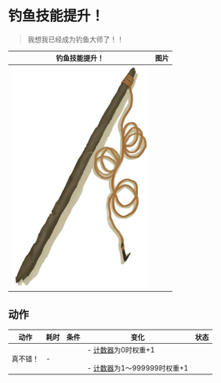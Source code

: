 # 钓鱼技能提升！  
> 我想我已经成为钓鱼大师了！！  
  
  钓鱼技能提升！  |   图片   
 ----  |  ----:   
   |  ![](Sprite/FishingRod.png)   
  
## 动作  
动作  |  耗时  |  条件  |  变化  |  状态  
----  |  ----  |  ----  |  ----  |  ----  
真不错！<br>  |  -  |    |  - [计数器](TickCounter.md)为0时权重+1<br><br>- [计数器](TickCounter.md)为1～999999时权重+1<br>  |    

